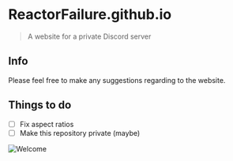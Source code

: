 # ReactorFailure.github.io
>A website for a private Discord server

## Info
Please feel free to make any suggestions regarding to the website.

## Things to do
- [ ] Fix aspect ratios
- [ ] Make this repository private (maybe)

![Welcome](https://user-images.githubusercontent.com/69980969/126045854-7e6848b5-8094-4d0a-9426-43c77d188c54.png)

